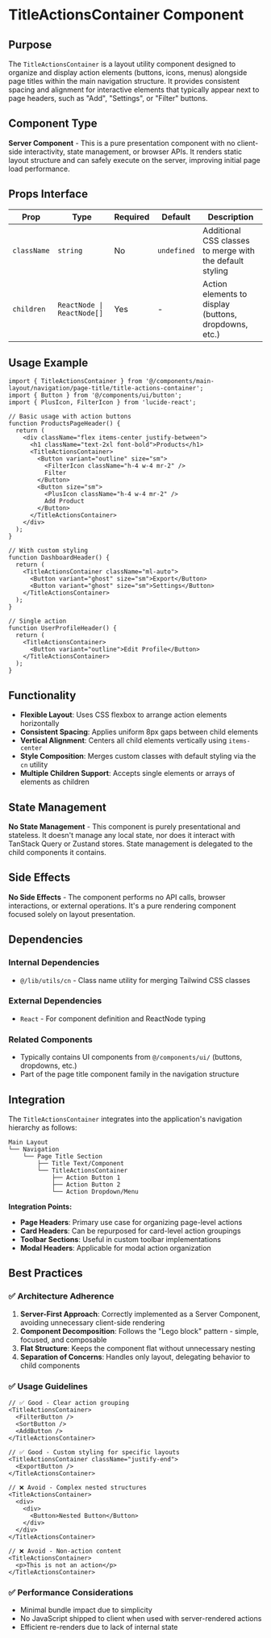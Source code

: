 # TitleActionsContainer Component

## Purpose

The `TitleActionsContainer` is a layout utility component designed to organize and display action elements (buttons, icons, menus) alongside page titles within the main navigation structure. It provides consistent spacing and alignment for interactive elements that typically appear next to page headers, such as "Add", "Settings", or "Filter" buttons.

## Component Type

**Server Component** - This is a pure presentation component with no client-side interactivity, state management, or browser APIs. It renders static layout structure and can safely execute on the server, improving initial page load performance.

## Props Interface

| Prop | Type | Required | Default | Description |
|------|------|----------|---------|-------------|
| `className` | `string` | No | `undefined` | Additional CSS classes to merge with the default styling |
| `children` | `ReactNode \| ReactNode[]` | Yes | - | Action elements to display (buttons, dropdowns, etc.) |

## Usage Example

```tsx
import { TitleActionsContainer } from '@/components/main-layout/navigation/page-title/title-actions-container';
import { Button } from '@/components/ui/button';
import { PlusIcon, FilterIcon } from 'lucide-react';

// Basic usage with action buttons
function ProductsPageHeader() {
  return (
    <div className="flex items-center justify-between">
      <h1 className="text-2xl font-bold">Products</h1>
      <TitleActionsContainer>
        <Button variant="outline" size="sm">
          <FilterIcon className="h-4 w-4 mr-2" />
          Filter
        </Button>
        <Button size="sm">
          <PlusIcon className="h-4 w-4 mr-2" />
          Add Product
        </Button>
      </TitleActionsContainer>
    </div>
  );
}

// With custom styling
function DashboardHeader() {
  return (
    <TitleActionsContainer className="ml-auto">
      <Button variant="ghost" size="sm">Export</Button>
      <Button variant="ghost" size="sm">Settings</Button>
    </TitleActionsContainer>
  );
}

// Single action
function UserProfileHeader() {
  return (
    <TitleActionsContainer>
      <Button variant="outline">Edit Profile</Button>
    </TitleActionsContainer>
  );
}
```

## Functionality

- **Flexible Layout**: Uses CSS flexbox to arrange action elements horizontally
- **Consistent Spacing**: Applies uniform 8px gaps between child elements
- **Vertical Alignment**: Centers all child elements vertically using `items-center`
- **Style Composition**: Merges custom classes with default styling via the `cn` utility
- **Multiple Children Support**: Accepts single elements or arrays of elements as children

## State Management

**No State Management** - This component is purely presentational and stateless. It doesn't manage any local state, nor does it interact with TanStack Query or Zustand stores. State management is delegated to the child components it contains.

## Side Effects

**No Side Effects** - The component performs no API calls, browser interactions, or external operations. It's a pure rendering component focused solely on layout presentation.

## Dependencies

### Internal Dependencies
- `@/lib/utils/cn` - Class name utility for merging Tailwind CSS classes

### External Dependencies
- `React` - For component definition and ReactNode typing

### Related Components
- Typically contains UI components from `@/components/ui/` (buttons, dropdowns, etc.)
- Part of the page title component family in the navigation structure

## Integration

The `TitleActionsContainer` integrates into the application's navigation hierarchy as follows:

```
Main Layout
└── Navigation
    └── Page Title Section
        ├── Title Text/Component
        └── TitleActionsContainer
            ├── Action Button 1
            ├── Action Button 2
            └── Action Dropdown/Menu
```

**Integration Points:**
- **Page Headers**: Primary use case for organizing page-level actions
- **Card Headers**: Can be repurposed for card-level action groupings
- **Toolbar Sections**: Useful in custom toolbar implementations
- **Modal Headers**: Applicable for modal action organization

## Best Practices

### ✅ Architecture Adherence

1. **Server-First Approach**: Correctly implemented as a Server Component, avoiding unnecessary client-side rendering
2. **Component Decomposition**: Follows the "Lego block" pattern - simple, focused, and composable
3. **Flat Structure**: Keeps the component flat without unnecessary nesting
4. **Separation of Concerns**: Handles only layout, delegating behavior to child components

### ✅ Usage Guidelines

```tsx
// ✅ Good - Clear action grouping
<TitleActionsContainer>
  <FilterButton />
  <SortButton />
  <AddButton />
</TitleActionsContainer>

// ✅ Good - Custom styling for specific layouts
<TitleActionsContainer className="justify-end">
  <ExportButton />
</TitleActionsContainer>

// ❌ Avoid - Complex nested structures
<TitleActionsContainer>
  <div>
    <div>
      <Button>Nested Button</Button>
    </div>
  </div>
</TitleActionsContainer>

// ❌ Avoid - Non-action content
<TitleActionsContainer>
  <p>This is not an action</p>
</TitleActionsContainer>
```

### ✅ Performance Considerations

- Minimal bundle impact due to simplicity
- No JavaScript shipped to client when used with server-rendered actions
- Efficient re-renders due to lack of internal state